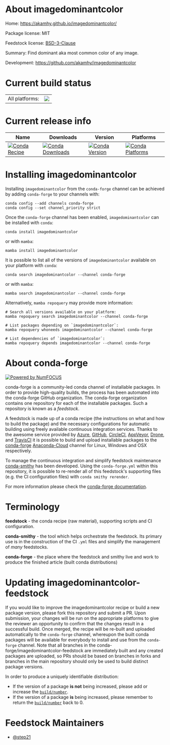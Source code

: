About imagedominantcolor
========================

Home: https://akamhy.github.io/imagedominantcolor/

Package license: MIT

Feedstock license: [BSD-3-Clause](https://github.com/conda-forge/imagedominantcolor-feedstock/blob/main/LICENSE.txt)

Summary: Find dominant aka most common color of any image.

Development: https://github.com/akamhy/imagedominantcolor

Current build status
====================


<table><tr><td>All platforms:</td>
    <td>
      <a href="https://dev.azure.com/conda-forge/feedstock-builds/_build/latest?definitionId=16784&branchName=main">
        <img src="https://dev.azure.com/conda-forge/feedstock-builds/_apis/build/status/imagedominantcolor-feedstock?branchName=main">
      </a>
    </td>
  </tr>
</table>

Current release info
====================

| Name | Downloads | Version | Platforms |
| --- | --- | --- | --- |
| [![Conda Recipe](https://img.shields.io/badge/recipe-imagedominantcolor-green.svg)](https://anaconda.org/conda-forge/imagedominantcolor) | [![Conda Downloads](https://img.shields.io/conda/dn/conda-forge/imagedominantcolor.svg)](https://anaconda.org/conda-forge/imagedominantcolor) | [![Conda Version](https://img.shields.io/conda/vn/conda-forge/imagedominantcolor.svg)](https://anaconda.org/conda-forge/imagedominantcolor) | [![Conda Platforms](https://img.shields.io/conda/pn/conda-forge/imagedominantcolor.svg)](https://anaconda.org/conda-forge/imagedominantcolor) |

Installing imagedominantcolor
=============================

Installing `imagedominantcolor` from the `conda-forge` channel can be achieved by adding `conda-forge` to your channels with:

```
conda config --add channels conda-forge
conda config --set channel_priority strict
```

Once the `conda-forge` channel has been enabled, `imagedominantcolor` can be installed with `conda`:

```
conda install imagedominantcolor
```

or with `mamba`:

```
mamba install imagedominantcolor
```

It is possible to list all of the versions of `imagedominantcolor` available on your platform with `conda`:

```
conda search imagedominantcolor --channel conda-forge
```

or with `mamba`:

```
mamba search imagedominantcolor --channel conda-forge
```

Alternatively, `mamba repoquery` may provide more information:

```
# Search all versions available on your platform:
mamba repoquery search imagedominantcolor --channel conda-forge

# List packages depending on `imagedominantcolor`:
mamba repoquery whoneeds imagedominantcolor --channel conda-forge

# List dependencies of `imagedominantcolor`:
mamba repoquery depends imagedominantcolor --channel conda-forge
```


About conda-forge
=================

[![Powered by
NumFOCUS](https://img.shields.io/badge/powered%20by-NumFOCUS-orange.svg?style=flat&colorA=E1523D&colorB=007D8A)](https://numfocus.org)

conda-forge is a community-led conda channel of installable packages.
In order to provide high-quality builds, the process has been automated into the
conda-forge GitHub organization. The conda-forge organization contains one repository
for each of the installable packages. Such a repository is known as a *feedstock*.

A feedstock is made up of a conda recipe (the instructions on what and how to build
the package) and the necessary configurations for automatic building using freely
available continuous integration services. Thanks to the awesome service provided by
[Azure](https://azure.microsoft.com/en-us/services/devops/), [GitHub](https://github.com/),
[CircleCI](https://circleci.com/), [AppVeyor](https://www.appveyor.com/),
[Drone](https://cloud.drone.io/welcome), and [TravisCI](https://travis-ci.com/)
it is possible to build and upload installable packages to the
[conda-forge](https://anaconda.org/conda-forge) [Anaconda-Cloud](https://anaconda.org/)
channel for Linux, Windows and OSX respectively.

To manage the continuous integration and simplify feedstock maintenance
[conda-smithy](https://github.com/conda-forge/conda-smithy) has been developed.
Using the ``conda-forge.yml`` within this repository, it is possible to re-render all of
this feedstock's supporting files (e.g. the CI configuration files) with ``conda smithy rerender``.

For more information please check the [conda-forge documentation](https://conda-forge.org/docs/).

Terminology
===========

**feedstock** - the conda recipe (raw material), supporting scripts and CI configuration.

**conda-smithy** - the tool which helps orchestrate the feedstock.
                   Its primary use is in the construction of the CI ``.yml`` files
                   and simplify the management of *many* feedstocks.

**conda-forge** - the place where the feedstock and smithy live and work to
                  produce the finished article (built conda distributions)


Updating imagedominantcolor-feedstock
=====================================

If you would like to improve the imagedominantcolor recipe or build a new
package version, please fork this repository and submit a PR. Upon submission,
your changes will be run on the appropriate platforms to give the reviewer an
opportunity to confirm that the changes result in a successful build. Once
merged, the recipe will be re-built and uploaded automatically to the
`conda-forge` channel, whereupon the built conda packages will be available for
everybody to install and use from the `conda-forge` channel.
Note that all branches in the conda-forge/imagedominantcolor-feedstock are
immediately built and any created packages are uploaded, so PRs should be based
on branches in forks and branches in the main repository should only be used to
build distinct package versions.

In order to produce a uniquely identifiable distribution:
 * If the version of a package **is not** being increased, please add or increase
   the [``build/number``](https://docs.conda.io/projects/conda-build/en/latest/resources/define-metadata.html#build-number-and-string).
 * If the version of a package **is** being increased, please remember to return
   the [``build/number``](https://docs.conda.io/projects/conda-build/en/latest/resources/define-metadata.html#build-number-and-string)
   back to 0.

Feedstock Maintainers
=====================

* [@step21](https://github.com/step21/)

